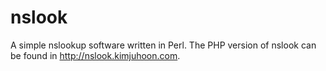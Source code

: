 # nslook

A simple nslookup software written in Perl. The PHP version of nslook can be
found in http://nslook.kimjuhoon.com.
